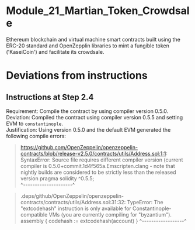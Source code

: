 # Module_21_Martian_Token_Crowdsale
Ethereum blockchain and virtual machine smart contracts built using the ERC-20 standard and OpenZepplin libraries to mint a fungible token ('KaseiCoin') and facilitate its crowdsale.



# Deviations from instructions
## Instructions at Step 2.4
Requirement: Compile the contract by using compiler version 0.5.0.   
Deviation: Compiled the contract using compiler version 0.5.5 and setting EVM to `constantinople`.   
Justification: Using version 0.5.0 and the default EVM generated the following compile errors:
> https://github.com/OpenZeppelin/openzeppelin-contracts/blob/release-v2.5.0/contracts/utils/Address.sol:1:1: SyntaxError: Source file requires different compiler version (current compiler is 0.5.0+commit.1d4f565a.Emscripten.clang - note that nightly builds are considered to be strictly less than the released version
pragma solidity ^0.5.5;   
^---------------------^   
   
> .deps/github/OpenZeppelin/openzeppelin-contracts/contracts/utils/Address.sol:31:32: TypeError: The "extcodehash" instruction is only available for Constantinople-compatible VMs  (you are currently compiling for "byzantium").
        assembly { codehash := extcodehash(account) }
                               ^------------------^